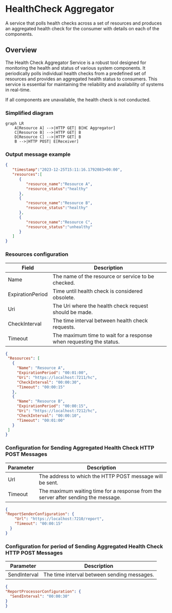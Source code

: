 # HealthCheck Aggregator
A service that polls health checks across a set of resources and produces an aggregated health check for the consumer with details on each of the components.

## Overview
The Health Check Aggregator Service is a robust tool designed for monitoring the health and status of various system components. 
It periodically polls individual health checks from a predefined set of resources and provides an aggregated health status to consumers. 
This service is essential for maintaining the reliability and availability of systems in real-time.

If all components are unavailable, the health check is not conducted.

### Simplified diagram

```mermaid
graph LR
    A[Resource A] -->|HTTP GET| B[HC Aggregator]
    C[Resource B] -->|HTTP GET| B
    D[Resource C] -->|HTTP GET| B
    B -->|HTTP POST| E[Receiver]

```
### Output message example

```json
{
   "timestamp":"2023-12-25T15:11:16.1792083+00:00",
   "resources":[
      {
         "resource_name":"Resource A",
         "resource_status":"healthy"
      },
      {
         "resource_name":"Resource B",
         "resource_status":"healthy"
      },
      {
         "resource_name":"Resource C",
         "resource_status":"unhealthy"
      }
   ]
}
```
### Resources configuration

| Field         | Description                                                                         |
| ------------- | ----------------------------------------------------------------------------------- |
| Name          | The name of the resource or service to be checked.                                   |
| ExpirationPeriod | Time until health check is considered obsolete.|
| Uri           | The Uri where the health check request should be made.                              |
| CheckInterval | The time interval between health check requests.|
| Timeout | The maximum time to wait for a response when requesting the status.|


```json
{
 "Resources": [
   {
     "Name": "Resource A",
     "ExpirationPeriod": "00:01:00",
     "Uri": "https://localhost:7211/hc",
     "CheckInterval": "00:00:30",
     "Timeout": "00:00:15"
   },
   {
     "Name": "Resource B",
     "ExpirationPeriod": "00:00:15",
     "Uri": "https://localhost:7212/hc",
     "CheckInterval": "00:00:10",
     "Timeout": "00:01:00"
   }
 ]
}
```

### Configuration for Sending Aggregated Health Check HTTP POST Messages

| Parameter        | Description                                          |
|------------------|------------------------------------------------------|
| Url  | The address to which the HTTP POST message will be sent. |
| Timeout      | The maximum waiting time for a response from the server after sending the message.|

```json
{
"ReportSenderConfiguration": {
    "Url": "https://localhost:7210/report",
    "Timeout": "00:00:15"
  }
}
```

### Configuration for period of Sending Aggregated Health Check HTTP POST Messages

| Parameter        | Description                                          |
|------------------|------------------------------------------------------|
| SendInterval       | The time interval between sending messages.|

```json
{
"ReportProcessorConfiguration": {
  "SendInterval": "00:00:30"
}
}
```
